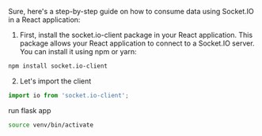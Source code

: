 Sure, here's a step-by-step guide on how to consume data using Socket.IO in a React application:

1. First, install the socket.io-client package in your React application. This package allows your React application to connect to a Socket.IO server. You can install it using npm or yarn:
```bash
npm install socket.io-client
```

2. Let's import the client
```typescript
import io from 'socket.io-client';
```


run flask app
```bash
source venv/bin/activate  
```
```bash

```